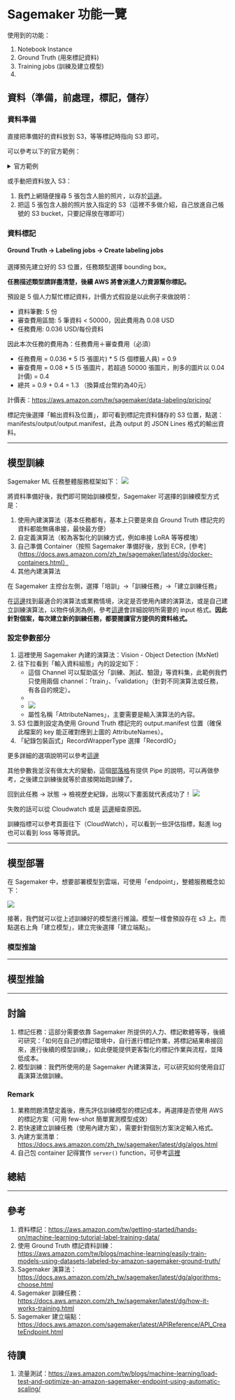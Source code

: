 # Sagemaker 功能一覽

使用到的功能：
1. Notebook Instance
2. Ground Truth (用來標記資料)
3. Training jobs (訓練及建立模型)
4. 

## 資料（準備，前處理，標記，儲存）

### 資料準備

直接把準備好的資料放到 S3，等等標記時指向 S3 即可。

可以參考以下的官方範例：
<details><summary>官方範例</summary>
建立一個 Notebook Instance（或其他可以 access 到 aws 的環境，包含local terminal、local python file 等等，只要可以 access 都可以）

以 Sagemaker Notebook Instance 為例，建立 notebook instance 後，開啟一個 .ipynb file，執行以下程式，正常執行後即把資料 download 到 S3 了。
```python
import sagemaker

sess = sagemaker.Session()
bucket = sess.default_bucket()

!aws s3 sync s3://sagemaker-sample-files/datasets/image/caltech-101/inference/ s3://{bucket}/ground-truth-demo/images/

print('Copy and paste the below link into a web browser to confirm the ten images were successfully uploaded to your bucket:')
print(f'https://s3.console.aws.amazon.com/s3/buckets/{bucket}/ground-truth-demo/images/')

print('\nWhen prompted by Sagemaker to enter the S3 location for input datasets, you can paste in the below S3 URL')

print(f's3://{bucket}/ground-truth-demo/images/')

print('\nWhen prompted by Sagemaker to Specify a new location, you can paste in the below S3 URL')

print(f's3://{bucket}/ground-truth-demo/labeled-data/')
```
</details>

或手動把資料放入 S3：
1. 我們上網隨便搜尋 5 張包含人臉的照片，以存於[這邊](../data/)。
2. 把這 5 張包含人臉的照片放入指定的 S3（這裡不多做介紹，自己放進自己帳號的 S3 bucket，只要記得放在哪即可）

### 資料標記

#### Ground Truth -> Labeling jobs -> Create labeling jobs

選擇預先建立好的 S3 位置，任務類型選擇 bounding box。

**任務描述類型請詳盡清楚，後續 AWS 將會派遣人力資源幫你標記。**

預設是 5 個人力幫忙標記資料，計價方式假設是以此例子來做說明：
- 資料筆數: 5 份
- 審查費用區間: 5 筆資料 < 50000，因此費用為 0.08 USD
- 任務費用: 0.036 USD/每份資料
  
因此本次任務的費用為：任務費用＋審查費用（必須）
- 任務費用 = 0.036 * 5 (5 張圖片) * 5 (5 個標籤人員) = 0.9
- 審查費用 = 0.08 * 5 (5 張圖片，若超過 50000 張圖片，則多的圖片以 0.04 計價) = 0.4
- 總共 = 0.9 + 0.4 = 1.3 （換算成台幣約為40元）

計價表：https://aws.amazon.com/tw/sagemaker/data-labeling/pricing/

標記完後選擇「輸出資料及位置」，即可看到標記完資料儲存的 S3 位置，點選：manifests/output/output.manifest，此為 output 的 JSON Lines 格式的輸出資料。

--- 

## 模型訓練

Sagemaker ML 任務整體服務框架如下：
![](./sagemaker_training_arch.png)


將資料準備好後，我們即可開始訓練模型，Sagemaker 可選擇的訓練模型方式是：
1. 使用內建演算法（基本任務都有，基本上只要是來自 Ground Truth 標記完的資料都能無痛串接，最快最方便）
2. 自定義演算法（較為客製化的訓練方式，例如串接 LoRA 等等模塊）
3. 自己準備 Container（按照 Sagemaker 準備好後，放到 ECR，[參考](https://docs.aws.amazon.com/zh_tw/sagemaker/latest/dg/docker-containers.html）
4. 其他內建演算法

在 Sagemaker 主控台左側，選擇「培訓」->「訓練任務」->「建立訓練任務」


在[這邊](https://docs.aws.amazon.com/zh_tw/sagemaker/latest/dg/algos.html)找到最適合的演算法或業務情境，決定是否使用內建的演算法，或是自己建立訓練演算法，以物件偵測為例，參考[這邊](https://docs.aws.amazon.com/zh_tw/sagemaker/latest/dg/object-detection.html)會詳細說明所需要的 input 格式。**因此針對個案，每次建立新的訓練任務，都要閱讀官方提供的資料格式。**

### 設定參數部分


1. 這裡使用 Sagemaker 內建的演算法：Vision - Object Detection (MxNet)
2. 往下拉看到「輸入資料組態」內的設定如下：
   - 這個 Channel 可以幫助區分「訓練、測試、驗證」等資料集，此範例我們只使用兩個 channel：「train」、「validation」（針對不同演算法或任務，有各自的規定）。
   - 
   - ![](training_jobs_setting.png)
    - 屬性名稱「AttributeNames」，主要需要是輸入演算法的內容。
3. S3 位置則設定為使用 Ground Truth 標記完的 output.manifest 位置（確保此檔案的 key 能正確對應到上圖的 AttributeNames）。
4. 「紀錄包裝函式」RecordWrapperType 選擇「RecordIO」

更多詳細的選項說明可以參考[這邊](https://docs.aws.amazon.com/zh_tw/sagemaker/latest/dg/augmented-manifest.html)


其他參數我並沒有做太大的變動，這個[部落格](https://aws.amazon.com/tw/blogs/machine-learning/accelerate-model-training-using-faster-pipe-mode-on-amazon-sagemaker/)有提供 Pipe 的說明，可以再做參考，之後建立訓練後就等於直接開始跑訓練了。

回到此任務 -> 狀態 -> 檢視歷史紀錄，出現以下畫面就代表成功了！
![](./training_complete.png)


失敗的話可以從 Cloudwatch 或是 [這邊](https://docs.aws.amazon.com/sagemaker/latest/dg/clarify-processing-job-run-troubleshooting.html)細查原因。


訓練指標可以參考頁面往下（CloudWatch），可以看到一些評估指標，點進 log 也可以看到 loss 等等資訊。

---

## 模型部署

在 Sagemaker 中，想要部署模型到雲端，可使用「endpoint」，整體服務概念如下：

![](./sagemaker_serving.png)

接著，我們就可以從上述訓練好的模型進行推論。模型一樣會預設存在 s3 上。而點選右上角「建立模型」，建立完後選擇「建立端點」。






### 模型推論


---

## 模型推論

---

## 討論

1. 標記任務：這部分需要依靠 Sagemaker 所提供的人力、標記軟體等等，後續可研究：「如何在自己的標記環境中，自行進行標記作業，將標記結果串接回來，進行後續的模型訓練」，如此便能提供更客製化的標記作業與流程，並降低成本。
2. 模型訓練：我們所使用的是 Sagemaker 內建演算法，可以研究如何使用自訂義演算法做訓練。


### Remark

1. 業務問題清楚定義後，應先評估訓練模型的標記成本，再選擇是否使用 AWS 的標記方案（可用 few-shot 簡單實測模型成效）
2. 若快速建立訓練任務（使用內建方案），需要針對個別方案決定輸入格式。
3. 內建方案清單：https://docs.aws.amazon.com/zh_tw/sagemaker/latest/dg/algos.html
4. 自己包 container 記得實作 `server()` function，可參考[這裡](https://www.youtube.com/watch?v=YQyid2uLOvI)
## 總結


---
## 參考

1. 資料標記：https://aws.amazon.com/tw/getting-started/hands-on/machine-learning-tutorial-label-training-data/
2. 使用 Ground Truth 標記資料訓練：https://aws.amazon.com/tw/blogs/machine-learning/easily-train-models-using-datasets-labeled-by-amazon-sagemaker-ground-truth/
3. Sagemaker 演算法：https://docs.aws.amazon.com/zh_tw/sagemaker/latest/dg/algorithms-choose.html
4. Sagemaker 訓練任務：https://docs.aws.amazon.com/zh_tw/sagemaker/latest/dg/how-it-works-training.html
5. Sagemaker 建立端點：https://docs.aws.amazon.com/sagemaker/latest/APIReference/API_CreateEndpoint.html



## 待讀
1. 流量測試：https://aws.amazon.com/tw/blogs/machine-learning/load-test-and-optimize-an-amazon-sagemaker-endpoint-using-automatic-scaling/